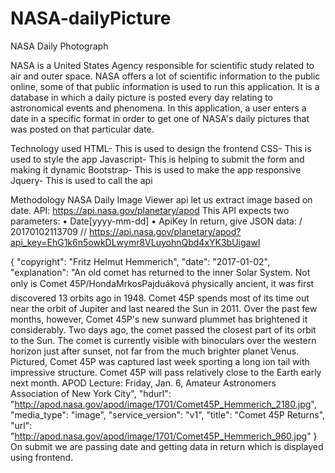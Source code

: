 # NASA-dailyPicture

NASA Daily Photograph

NASA is a United States Agency responsible for scientific study related to air and outer space. NASA offers a lot of scientific information to the public online, some of that public information is used to run this application. It is a database in which a daily picture is posted every day relating to astronomical events and phenomena. In this application, a user enters a date in a specific format in order to get one of NASA's daily pictures that was posted on that particular date.

Technology used
HTML- This is used to design the frontend
CSS- This is used to style the app
Javascript- This is helping to submit the form and making it dynamic
Bootstrap- This is used to make the app responsive
Jquery- This is used to call the api

Methodology
NASA Daily Image Viewer api let us extract image based on date.
API: https://api.nasa.gov/planetary/apod
This API expects two parameters:
•	Date[yyyy-mm-dd]
•	ApiKey
In return, give JSON data:
/ 20170102113709
// https://api.nasa.gov/planetary/apod?api_key=EhG1k6n5owkDLwymr8VLuyohnQbd4xYK3bUigawl

{
  "copyright": "Fritz Helmut Hemmerich",
  "date": "2017-01-02",
  "explanation": "An old comet has returned to the inner Solar System. Not only is Comet 45P/HondaMrkosPajduáková physically ancient, it was first discovered 13 orbits ago in 1948. Comet 45P spends most of its time out near the orbit of Jupiter and last neared the Sun in 2011.  Over the past few months, however, Comet 45P's new sunward plummet has brightened it considerably.  Two days ago, the comet passed the closest part of its orbit to the Sun.  The comet is currently visible with binoculars over the western horizon just after sunset, not far from the much brighter planet Venus.  Pictured, Comet 45P was captured last week sporting a long ion tail with impressive structure.  Comet 45P will pass relatively close to the Earth early next month.    APOD Lecture: Friday, Jan. 6,  Amateur Astronomers Association of New York City",
  "hdurl": "http://apod.nasa.gov/apod/image/1701/Comet45P_Hemmerich_2180.jpg",
  "media_type": "image",
  "service_version": "v1",
  "title": "Comet 45P Returns",
  "url": "http://apod.nasa.gov/apod/image/1701/Comet45P_Hemmerich_960.jpg"
} 
On submit we are passing date and getting data in return which is displayed using frontend.
